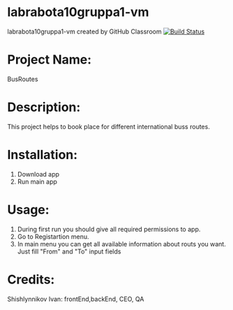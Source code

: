 # labrabota10gruppa1-vm
labrabota10gruppa1-vm created by GitHub Classroom
[![Build Status](https://travis-ci.com/tp2020/labrabota10gruppa1-vm.svg?branch=master)](https://travis-ci.com/tp2020/labrabota10gruppa1-vm)
# Project Name: 
BusRoutes
# Description:
This project helps to book place for different international buss routes.
# Installation:
1. Download app
2. Run main app
# Usage:
1. During first run you should give all required permissions to app.
2. Go to Registartion menu.
3. In main menu you can get all available information about routs you want. Just fill "From" and "To" input fields
# Credits:
Shishlynnikov Ivan: frontEnd,backEnd, CEO, QA
